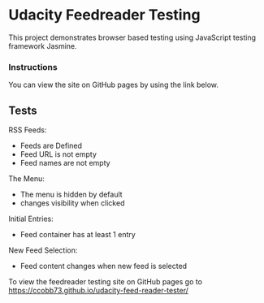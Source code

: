 # Udacity Feedreader Testing

This project demonstrates browser based testing using JavaScript testing framework Jasmine.


### Instructions
You can view the site on GitHub pages by using the link below.

## Tests
RSS Feeds:
* Feeds are Defined
* Feed URL is not empty
* Feed names are not empty

The Menu:
* The menu is hidden by default
* changes visibility when clicked

Initial Entries:
* Feed container has at least 1 entry

New Feed Selection:
* Feed content changes when new feed is selected

To view the feedreader testing site on GitHub pages go to https://ccobb73.github.io/udacity-feed-reader-tester/
